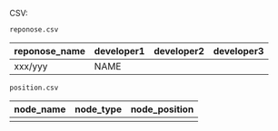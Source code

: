 

CSV:

`reponose.csv`

| reponose_name | developer1 | developer2 | developer3 |
| ------------- | ---------- | ---------- | ---------- |
| xxx/yyy       | NAME       |            |            |





`position.csv`

| node_name | node_type | node_position |
| --------- | --------- | ------------- |
|           |           |               |







